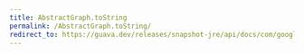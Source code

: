 ```yaml
---
title: AbstractGraph.toString
permalink: /AbstractGraph.toString/
redirect_to: https://guava.dev/releases/snapshot-jre/api/docs/com/google/common/graph/AbstractGraph.html#toString--
---
```

